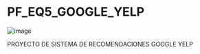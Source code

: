 # PF_EQ5_GOOGLE_YELP

![image](https://github.com/0Notak/PF_EQ5_GOOGLE_YELP/assets/149798101/3e7b0ccc-84a4-4bba-bfab-8be18e294c2a)



 PROYECTO DE SISTEMA DE RECOMENDACIONES GOOGLE YELP
